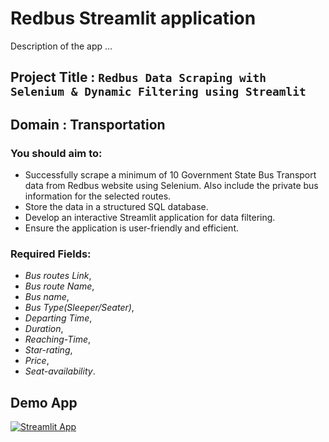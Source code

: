 # Redbus Streamlit application 


Description of the app ...
## Project Title :  `Redbus Data Scraping with Selenium & Dynamic Filtering using Streamlit`
## Domain : Transportation


### You should aim to:
 - Successfully scrape a minimum of 10 Government State Bus Transport data from Redbus website using Selenium. Also include the private bus information for the selected routes.
 - Store the data in a structured SQL database.
 - Develop an interactive Streamlit application for data filtering.
 - Ensure the application is user-friendly and efficient.


### Required Fields: 
  - _Bus routes Link_,
  - _Bus route Name_, 
  - _Bus name_, 
  - _Bus Type(Sleeper/Seater)_,  
  - _Departing Time_, 
  - _Duration_, 
  - _Reaching-Time_, 
  - _Star-rating_, 
  - _Price_, 
  - _Seat-availability_.

## Demo App

[![Streamlit App](https://static.streamlit.io/badges/streamlit_badge_black_white.svg)](https://redbus_app.streamlit.app/)


